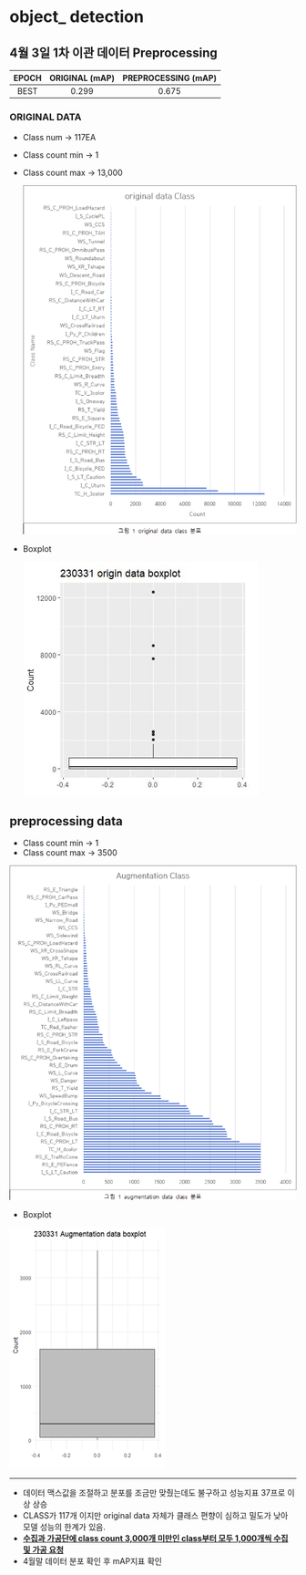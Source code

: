 # object_ detection

## 4월 3일 1차 이관 데이터 Preprocessing

| EPOCH | ORIGINAL (mAP) | PREPROCESSING (mAP) |
| :---: | :------------: | :-----------------: |
| BEST  |     0.299      |        0.675        |

### ORIGINAL DATA

- Class num -> 117EA

- Class count min -> 1

- Class count max -> 13,000

    ![original_class](https://github.com/Ztrillion/object_detection/blob/master/plots/original_class.png)

- Boxplot

  ![original_boxplot](https://github.com/Ztrillion/object_detection/blob/master/plots/original_boxplot.png)



## preprocessing data

- Class count min -> 1
- Class count max -> 3500

![prep_class](https://github.com/Ztrillion/object_detection/blob/master/plots/prep_class.png)

- Boxplot

![prep_boxplot](https://github.com/Ztrillion/object_detection/blob/master/plots/prep_boxplot.png)

---

- 데이터 맥스값을 조절하고 분포를 조금만 맞췄는데도 불구하고 성능지표 37프로 이상 상승
- CLASS가 117개 이지만 original data 자체가 클래스 편향이 심하고 밀도가 낮아 모델 성능의 한계가 있음. 
- **<u>수집과 가공단에 class count 3,000개 미만인 class부터 모두 1,000개씩 수집 및 가공 요청</u>**
- 4월말 데이터 분포 확인 후 mAP지표 확인
